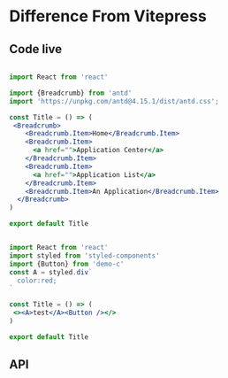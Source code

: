 # Difference From Vitepress

## Code live


```jsx live

import React from 'react'

import {Breadcrumb} from 'antd'
import 'https://unpkg.com/antd@4.15.1/dist/antd.css';

const Title = () => (
 <Breadcrumb>
    <Breadcrumb.Item>Home</Breadcrumb.Item>
    <Breadcrumb.Item>
      <a href="">Application Center</a>
    </Breadcrumb.Item>
    <Breadcrumb.Item>
      <a href="">Application List</a>
    </Breadcrumb.Item>
    <Breadcrumb.Item>An Application</Breadcrumb.Item>
  </Breadcrumb>
)

export default Title
```


```jsx live=local

import React from 'react'
import styled from 'styled-components'
import {Button} from 'demo-c'
const A = styled.div`
  color:red;
`

const Title = () => (
 <><A>test</A><Button /></>
)

export default Title
```

## API

<API export="Column"></API>

